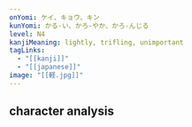 ```yaml
---
onYomi: ケイ、キョウ、キン
kunYomi: かる-い、かろ-やか、かろ-んじる
level: N4
kanjiMeaning: lightly, trifling, unimportant
tagLinks:
  - "[[kanji]]"
  - "[[japanese]]"
image: "[[軽.jpg]]"
---
```

## character analysis